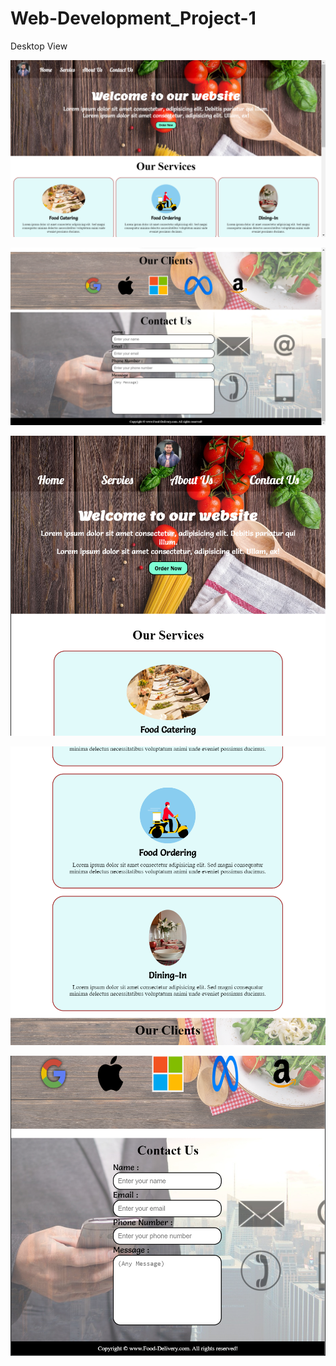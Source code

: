 # Web-Development_Project-1


Desktop View

![Alt text](ScreenShots/SS_1.png)

![Alt text](ScreenShots/SS_2.png)


<!-- Mobile View  -->

![Alt text](ScreenShots/SS_3.png)

![Alt text](ScreenShots/SS_4.png)

![Alt text](ScreenShots/SS_5.png)